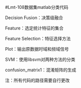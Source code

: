 #Lmt-108数据集matlab分类代码

Decision Fusion：决策级融合

Feature：选定统计特征的集合

Feature Selection：特征选择方法

Plot：输出原数据时域和频域信号

SVM：使用libsvm对两种方法的分类

confusion_matrix1：混淆矩阵的生成

注：所有代码的路径需要自行更改
